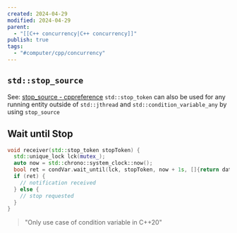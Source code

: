 ```yaml
---
created: 2024-04-29
modified: 2024-04-29
parent:
  - "[[C++ concurrency|C++ concurrency]]"
publish: true
tags:
  - "#computer/cpp/concurrency"
---
```

## `std::stop_source`
See: [stop_source - cppreference](https://en.cppreference.com/w/cpp/thread/stop_source)
`std::stop_token` can also be used for any running entity outside of `std::jthread` and `std::condition_variable_any` by using `stop_source`

## Wait until Stop
```cpp
void receiver(std::stop_token stopToken) {
  std::unique_lock lck(mutex_);
  auto now = std::chrono::system_clock::now();
  bool ret = condVar.wait_until(lck, stopToken, now + 1s, []{return dataReady;});
  if (ret) {
    // notification received
  } else {
    // stop requested
  }
}
```
> "Only use case of condition variable in C++20"